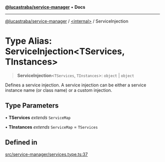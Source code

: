 [**@lucastraba/service-manager**](../../README.md) • **Docs**

---

[@lucastraba/service-manager](../../globals.md) / [\<internal\>](../README.md) / ServiceInjection

# Type Alias: ServiceInjection\<TServices, TInstances\>

> **ServiceInjection**\<`TServices`, `TInstances`\>: `object` \| `object`

Defines a service injection. A service injection can be either a service instance name (or class name) or a custom injection.

## Type Parameters

• **TServices** _extends_ `ServiceMap`

• **TInstances** _extends_ `ServiceMap` = `TServices`

## Defined in

[src/service-manager/services.type.ts:37](https://github.com/lucastraba/service-manager/blob/42c879c92f997e373b26f424096c7fe71fc5f9df/src/service-manager/services.type.ts#L37)
